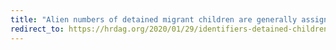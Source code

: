 ```yaml
---
title: "Alien numbers of detained migrant children are generally assigned sequentially: possibilities for estimation and implications for data leakage [HRDAG]"
redirect_to: https://hrdag.org/2020/01/29/identifiers-detained-children/
---
```

